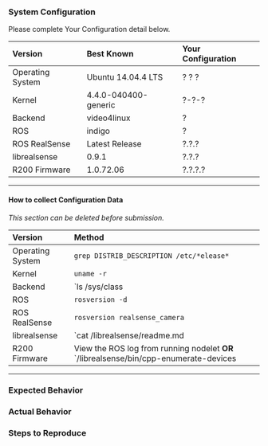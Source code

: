 ### System Configuration
Please complete Your Configuration detail below.

| Version          | Best Known           | Your Configuration   |
|:---------------- |:---------------------|:---------------------|
| Operating System | Ubuntu 14.04.4 LTS   | ? ? ?                |
| Kernel           | 4.4.0-040400-generic | ?-?-?                |
| Backend          | video4linux          | ?                    |
| ROS              | indigo               | ?                    |
| ROS RealSense    | Latest Release       | ?.?.?                |
| librealsense     | 0.9.1                | ?.?.?                |
| R200 Firmware    | 1.0.72.06            | ?.?.?.?              |

---
#### How to collect Configuration Data
*This section can be deleted before submission.*

| Version          | Method |
|:---------------- |:------------ |
| Operating System | `grep DISTRIB_DESCRIPTION /etc/*elease*` |
| Kernel           | `uname -r` |
| Backend          | `ls /sys/class | grep video4linux` |
| ROS              | `rosversion -d` |
| ROS RealSense    | `rosversion realsense_camera` |
| librealsense     | `cat <path to librealsense>/librealsense/readme.md | grep release-image | awk -F- '{print $3}'` |
| R200 Firmware    | View the ROS log from running nodelet **OR** `<path to librealsense>/librealsense/bin/cpp-enumerate-devices | grep -i firmware` |

---


### Expected Behavior


### Actual Behavior


### Steps to Reproduce


